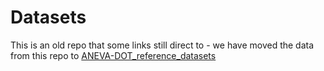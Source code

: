 # Datasets

This is an old repo that some links still direct to - we have moved the data from this repo to [ANEVA-DOT_reference_datasets](https://github.com/PejLab/ANEVA-DOT_reference_datasets/tree/master/)
